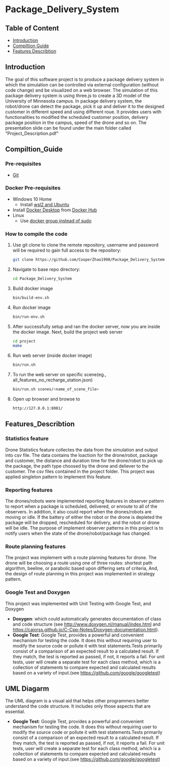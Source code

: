 # Package_Delivery_System


## Table of Content

- [Introduction](#Introduction)
- [Compiltion Guide](#Compiltion_Guide)
- [Features Describtion](#Features_Describtion)


## Introduction
The goal of this software project is to produce a package delivery system in which the simulation can be controlled via external configuration (without code change) and be visualized on a web browser. The simulation of this package delivery system is using three.js to create a 3D model of the University of Minnesota campus.
In package delivery system, the robot/drone can detect the package, pick it up and deliver it to the designed customer in different speed and using different roue. 
It provides users with functionalities to modified the scheduled customer position, delivery package position in the campus, speed of the drone and so on.
The presentation slide can be found under the main folder called "Project_Description.pdf"



## Compiltion_Guide


### Pre-requisites
  * [Git](https://git-scm.com/)

### Docker Pre-requisites
  * Windows 10 Home
    * Install [wsl2 and Ubuntu](https://www.youtube.com/watch?v=ilKQHAFeQR0&list=RDCMUCzLbHrU7U3cUDNQWWAqjceA&start_radio=1&t=7)
  * Install [Docker Desktop](https://hub.docker.com/?overlay=onboarding) from [Docker Hub](https://hub.docker.com/)
  * Linux
    * Use [docker group instead of sudo](https://www.digitalocean.com/community/tutorials/how-to-install-and-use-docker-on-ubuntu-18-04)



### How to compile the code
1. Use git clone to clone the remote repository, username and password will be required to gain full access to the repository:

    ```bash
    git clone https://github.com/CooperZhao1998/Package_Delivery_System.git
    ```
    
2. Navigate to base repo directory:

    ```bash
    cd Package_Delivery_System
    ```

3. Build docker image

    ```bash
    bin/build-env.sh
    ```

4. Run docker image

    ```bash
    bin/run-env.sh
    ```

5. After successfully setup and ran the docker server, now you are inside the docker image. 
Next, build the project web server

    ```bash
    cd project
    make
    ```
    
6. Run web server (inside docker image)

    ```bash
    bin/run.sh
    ```

7. To run the web server on specific scene(eg., all_features_no_recharge_station.json)
    
    ```bash
    bin/run.sh scenes/<name_of_scene_file>
    ```
8. Open up browser and browse to 

    ```bash
    http://127.0.0.1:8081/
    ```



## Features_Describtion

### Statistics feature 
Drone Statistics feature collectes the data from the simulation and output into csv file. The data contains the loactioin for the drone/robot, package and customer, the distance and duration time for the drone/robot to pick up the package, the path type choosed by the drone and deliever to the customer. The csv files contained in the project folder. This project was applied singleton pattern to implement this feature. 

### Reporting features
The drones/robots were implemented reporting features in observer pattern to report when a package is scheduled, delivered, or enroute to all of the observers.
In addition, it also could report when the drones/robots are moving or idle. If the battery of either the robot or the drone is depleted the package will be dropped, rescheduled for delivery, and the robot or drone will be idle. The purpose of implement observer patterns in this project is to notify users when the state of the drone/robot/package has changed.

### Route planning features
The project was implement with a route planning features for drone. The drone will be choosing a route using one of three routes: shortest path algorithm, beeline, or parabolic based upon differing sets of criteria, 
And, the design of route planning in this project was implemented in strategy pattern.

### Google Test and Doxygen
This project was implemented with Unit Testing with Google Test, and Doxygen 
- **Doxygen**: which could automatically generates documentation of class and code structure (see http://www.doxygen.nl/manual/index.html and https://caiorss.github.io/C-Cpp-Notes/Doxygen-documentation.html). 
- **Google Test**: Google Test, provides a powerful and convenient mechanism for testing the code. It does this without requiring user to modify the source code or pollute it with test statements.Tests primarily consist of a comparison of an expected result to a calculated result. If they match, the test is reported as passed, if not, it reports a fail. For unit tests, user will create a separate test for each class method, which is a collection of statements to compare expected and calculated results based on a variety of input.(see https://github.com/google/googletest)


## UML Diagarm
The UML diagram is a visual aid that helps other programmers better understand the code structure. It includes only those aspects that are essential.


- **Google Test**: Google Test, provides a powerful and convenient mechanism for testing the code. It does this without requiring user to modify the source code or pollute it with test statements.Tests primarily consist of a comparison of an expected result to a calculated result. If they match, the test is reported as passed, if not, it reports a fail. For unit tests, user will create a separate test for each class method, which is a collection of statements to compare expected and calculated results based on a variety of input.(see https://github.com/google/googletest)
